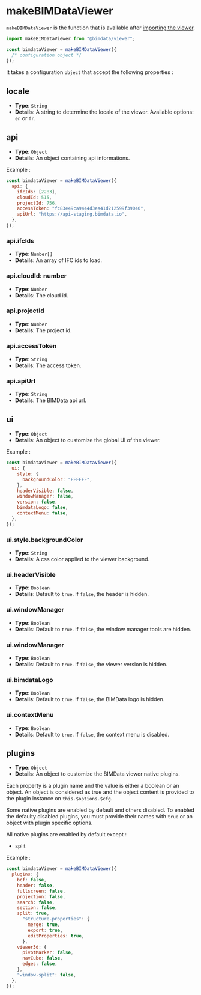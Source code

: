 # makeBIMDataViewer

`makeBIMDataViewer` is the function that is available after [importing the viewer](/viewer/getting_started/quick_start).

```javascript
import makeBIMDataViewer from "@bimdata/viewer";

const bimdataViewer = makeBIMDataViewer({
  /* configuration object */
});
```

It takes a configuration `object` that accept the following properties :

## locale

- **Type**: `String`
- **Details**: A string to determine the locale of the viewer. Available options: `en` or `fr`.

## api

- **Type**: `Object`
- **Details**: An object containing api informations.

Example :

```javascript
const bimdataViewer = makeBIMDataViewer({
  api: {
    ifcIds: [2283],
    cloudId: 515,
    projectId: 756,
    accessToken: "fc83e49ca9444d3ea41d212599f39040",
    apiUrl: "https://api-staging.bimdata.io",
  },
});
```

### api.ifcIds

- **Type**: `Number[]`
- **Details**: An array of IFC ids to load.

### api.cloudId: number

- **Type**: `Number`
- **Details**: The cloud id.

### api.projectId

- **Type**: `Number`
- **Details**: The project id.

### api.accessToken

- **Type**: `String`
- **Details**: The access token.

### api.apiUrl

- **Type**: `String`
- **Details**: The BIMData api url.

## ui

- **Type**: `Object`
- **Details**: An object to customize the global UI of the viewer.

Example :

```javascript
const bimdataViewer = makeBIMDataViewer({
  ui: {
    style: {
      backgroundColor: "FFFFFF",
    },
    headerVisible: false,
    windowManager: false,
    version: false,
    bimdataLogo: false,
    contextMenu: false,
  },
});
```

### ui.style.backgroundColor

- **Type**: `String`
- **Details**: A css color applied to the viewer background.

### ui.headerVisible

- **Type**: `Boolean`
- **Details**: Default to `true`. If `false`, the header is hidden.

### ui.windowManager

- **Type**: `Boolean`
- **Details**: Default to `true`. If `false`, the window manager tools are hidden.

### ui.windowManager

- **Type**: `Boolean`
- **Details**: Default to `true`. If `false`, the viewer version is hidden.

### ui.bimdataLogo

- **Type**: `Boolean`
- **Details**: Default to `true`. If `false`, the BIMData logo is hidden.

### ui.contextMenu

- **Type**: `Boolean`
- **Details**: Default to `true`. If `false`, the context menu is disabled.

## plugins

- **Type**: `Object`
- **Details**: An object to customize the BIMData viewer native plugins.

Each property is a plugin name and the value is either a boolean or an object. An object is considered as true and the object content is provided to the plugin instance on `this.$options.$cfg`.

Some native plugins are enabled by default and others disabled. To enabled the defaulty disabled plugins, you must provide their names with `true` or an object with plugin specific options.

All native plugins are enabled by default except :
- split

Example :

```javascript
const bimdataViewer = makeBIMDataViewer({
  plugins: {
    bcf: false,
    header: false,
    fullscreen: false,
    projection: false,
    search: false,
    section: false,
    split: true,
      "structure-properties": {
        merge: true,
        export: true,
        editProperties: true,
      },
    viewer3d: {
      pivotMarker: false,
      navCube: false,
      edges: false,
    },
    "window-split": false,
  },
});
```
